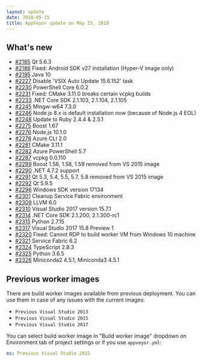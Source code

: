 ```yaml
---
layout: update
date: 2018-05-15
title: AppVeyor update on May 15, 2018
---
```


## What's new

* [#2185](https://github.com/appveyor/ci/issues/2185) Qt 5.6.3
* [#2186](https://github.com/appveyor/ci/issues/2186) Fixed: Android SDK v27 installation (Hyper-V image only)
* [#2195](https://github.com/appveyor/ci/issues/2195) Java 10
* [#2227](https://github.com/appveyor/ci/issues/2227) Disable 'VSIX Auto Update 15.6.152' task
* [#2230](https://github.com/appveyor/ci/issues/2230) PowerShell Core 6.0.2
* [#2231](https://github.com/appveyor/ci/issues/2231) Fixed: CMake 3.11.0 breaks certain vcpkg builds
* [#2233](https://github.com/appveyor/ci/issues/2233) .NET Core SDK 2.1.103, 2.1.104, 2.1.105
* [#2245](https://github.com/appveyor/ci/issues/2245) Mingw-w64 7.3.0
* [#2246](https://github.com/appveyor/ci/issues/2246) Node.js 8.x is default installation now (because of Node.js 4 EOL)
* [#2248](https://github.com/appveyor/ci/issues/2248) Update to Ruby 2.4.4 & 2.5.1
* [#2275](https://github.com/appveyor/ci/issues/2275) Boost 1.67
* [#2276](https://github.com/appveyor/ci/issues/2276) Node.js 10.1.0
* [#2278](https://github.com/appveyor/ci/issues/2278) Azure CLI 2.0
* [#2281](https://github.com/appveyor/ci/issues/2281) CMake 3.11.1
* [#2282](https://github.com/appveyor/ci/issues/2282) Azure PowerShell 5.7
* [#2287](https://github.com/appveyor/ci/issues/2287) vcpkg 0.0.110
* [#2289](https://github.com/appveyor/ci/issues/2289) Boost 1.56, 1.58, 1.59 removed from VS 2015 image
* [#2290](https://github.com/appveyor/ci/issues/2290) .NET 4.7.2 support
* [#2291](https://github.com/appveyor/ci/issues/2291) Qt 5.3, 5.4, 5.5, 5.7, 5.8 removed from VS 2015 image
* [#2292](https://github.com/appveyor/ci/issues/2292) Qt 5.9.5
* [#2296](https://github.com/appveyor/ci/issues/2296) Windows SDK version 17134
* [#2301](https://github.com/appveyor/ci/issues/2301) Cleanup Service Fabric environment
* [#2309](https://github.com/appveyor/ci/issues/2309) LLVM 6.0
* [#2310](https://github.com/appveyor/ci/issues/2310) Visual Studio 2017 version 15.7.1
* [#2314](https://github.com/appveyor/ci/issues/2314) .NET Core SDK 2.1.200, 2.1.300-rc1
* [#2315](https://github.com/appveyor/ci/issues/2315) Python 2.7.15
* [#2317](https://github.com/appveyor/ci/issues/2317) Visual Studio 2017 15.8 Preview 1
* [#2320](https://github.com/appveyor/ci/issues/2320) Fixed: Cannot RDP to build worker VM from Windows 10 machine
* [#2321](https://github.com/appveyor/ci/issues/2321) Service Fabric 6.2
* [#2324](https://github.com/appveyor/ci/issues/2324) TypeScript 2.8.3
* [#2325](https://github.com/appveyor/ci/issues/2325) Python 3.6.5
* [#2326](https://github.com/appveyor/ci/issues/2326) Miniconda2 4.5.1, Miniconda3 4.5.1

## Previous worker images

There are build worker images available from previous deployment. You can use them in case of any issues with the current images:

* `Previous Visual Studio 2013`
* `Previous Visual Studio 2015`
* `Previous Visual Studio 2017`

You can select build worker image in "Build worker image" dropdown on Environment tab of project settings or if you use `appveyor.yml`:

```yaml
os: Previous Visual Studio 2015
```